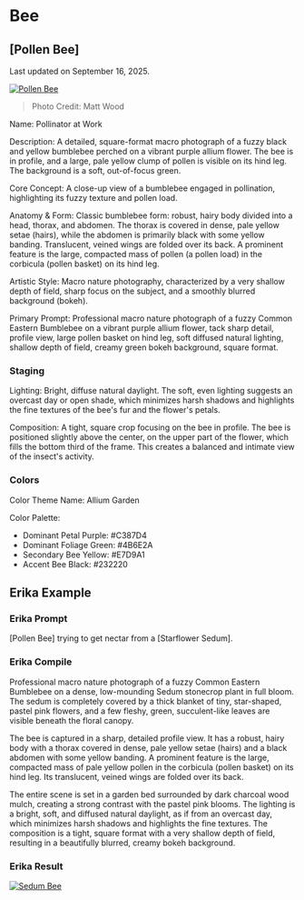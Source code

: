 # Bee

## [Pollen Bee]

Last updated on September 16, 2025.

[![Pollen Bee](https://i.ibb.co/VWxN2CY1/Bee.jpg)](https://www.instagram.com/p/DNODBwdtEcx)
> Photo Credit: Matt Wood

Name: Pollinator at Work

Description: A detailed, square-format macro photograph of a fuzzy black and yellow bumblebee perched on a vibrant purple allium flower. The bee is in profile, and a large, pale yellow clump of pollen is visible on its hind leg. The background is a soft, out-of-focus green.

Core Concept: A close-up view of a bumblebee engaged in pollination, highlighting its fuzzy texture and pollen load.

Anatomy & Form: Classic bumblebee form: robust, hairy body divided into a head, thorax, and abdomen. The thorax is covered in dense, pale yellow setae (hairs), while the abdomen is primarily black with some yellow banding. Translucent, veined wings are folded over its back. A prominent feature is the large, compacted mass of pollen (a pollen load) in the corbicula (pollen basket) on its hind leg.

Artistic Style: Macro nature photography, characterized by a very shallow depth of field, sharp focus on the subject, and a smoothly blurred background (bokeh).

Primary Prompt: Professional macro nature photograph of a fuzzy Common Eastern Bumblebee on a vibrant purple allium flower, tack sharp detail, profile view, large pollen basket on hind leg, soft diffused natural lighting, shallow depth of field, creamy green bokeh background, square format.

### Staging

Lighting: Bright, diffuse natural daylight. The soft, even lighting suggests an overcast day or open shade, which minimizes harsh shadows and highlights the fine textures of the bee's fur and the flower's petals.

Composition: A tight, square crop focusing on the bee in profile. The bee is positioned slightly above the center, on the upper part of the flower, which fills the bottom third of the frame. This creates a balanced and intimate view of the insect's activity.

### Colors

Color Theme Name: Allium Garden

Color Palette:

- Dominant Petal Purple: #C387D4
- Dominant Foliage Green: #4B6E2A
- Secondary Bee Yellow: #E7D9A1
- Accent Bee Black: #232220

## Erika Example

### Erika Prompt

[Pollen Bee] trying to get nectar from a [Starflower Sedum].

### Erika Compile

Professional macro nature photograph of a fuzzy Common Eastern Bumblebee on a dense, low-mounding Sedum stonecrop plant in full bloom. The sedum is completely covered by a thick blanket of tiny, star-shaped, pastel pink flowers, and a few fleshy, green, succulent-like leaves are visible beneath the floral canopy.

The bee is captured in a sharp, detailed profile view. It has a robust, hairy body with a thorax covered in dense, pale yellow setae (hairs) and a black abdomen with some yellow banding. A prominent feature is the large, compacted mass of pale yellow pollen in the corbicula (pollen basket) on its hind leg. Its translucent, veined wings are folded over its back.

The entire scene is set in a garden bed surrounded by dark charcoal wood mulch, creating a strong contrast with the pastel pink blooms. The lighting is a bright, soft, and diffused natural daylight, as if from an overcast day, which minimizes harsh shadows and highlights the fine textures. The composition is a tight, square format with a very shallow depth of field, resulting in a beautifully blurred, creamy bokeh background.

### Erika Result

[![Sedum Bee](https://i.ibb.co/NgHN2CS1/Gemini-Generated-Image-qwhz2fqwhz2fqwhz.png)](https://ibb.co/cK78h3Lb)
